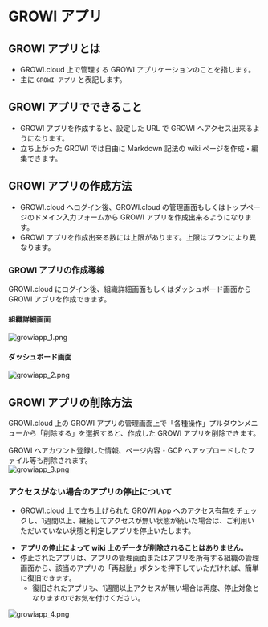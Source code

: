 # GROWI アプリ

## GROWI アプリとは

- GROWI.cloud 上で管理する GROWI アプリケーションのことを指します。
- 主に `GROWI アプリ` と表記します。

## GROWI アプリでできること

- GROWI アプリを作成すると、設定した URL で GROWI へアクセス出来るようになります。
- 立ち上がった GROWI では自由に Markdown 記法の wiki ページを作成・編集できます。

## GROWI アプリの作成方法

- GROWI.cloud へログイン後、GROWI.cloud の管理画面もしくはトップページのドメイン入力フォームから GROWI アプリを作成出来るようになります。
- GROWI アプリを作成出来る数には上限があります。上限はプランにより異なります。

### GROWI アプリの作成導線

GROWI.cloud にログイン後、組織詳細画面もしくはダッシュボード画面から GROWI アプリを作成できます。  

#### 組織詳細画面

<img :src="$withBase('/assets/images/ja/growiapp_1.png')" alt="growiapp_1.png">

#### ダッシュボード画面

<img :src="$withBase('/assets/images/ja/growiapp_2.png')" alt="growiapp_2.png">

## GROWI アプリの削除方法

GROWI.cloud 上の GROWI アプリの管理画面上で「各種操作」プルダウンメニューから「削除する」を選択すると、作成した GROWI アプリを削除できます。  

GROWI へアカウント登録した情報、ページ内容・GCP へアップロードしたファイル等も削除されます。  
<img :src="$withBase('/assets/images/ja/growiapp_3.png')" alt="growiapp_3.png">

### アクセスがない場合のアプリの停止について

<!-- textlint-disable weseek/no-doubled-joshi -->
- GROWI.cloud 上で立ち上げられた GROWI App へのアクセス有無をチェックし、1週間以上、継続してアクセスが無い状態が続いた場合は、ご利用いただいていない状態と判定しアプリを停止いたします。
<!-- textlint-enable weseek/no-doubled-joshi -->
- **アプリの停止によって wiki 上のデータが削除されることはありません。**
- 停止されたアプリは、アプリの管理画面またはアプリを所有する組織の管理画面から、該当のアプリの「再起動」ボタンを押下していただければ、簡単に復旧できます。
  - 復旧されたアプリも、1週間以上アクセスが無い場合は再度、停止対象となりますのでお気を付けください。  

<img :src="$withBase('/assets/images/ja/growiapp_4.png')" alt="growiapp_4.png">
